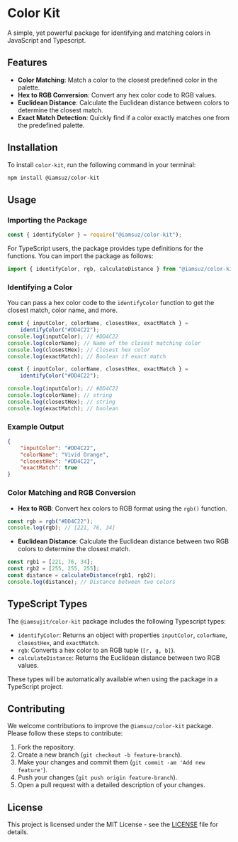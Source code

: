 # Color Kit

A simple, yet powerful package for identifying and matching colors in JavaScript and Typescript.

## Features

- **Color Matching**: Match a color to the closest predefined color in the palette.
- **Hex to RGB Conversion**: Convert any hex color code to RGB values.
- **Euclidean Distance**: Calculate the Euclidean distance between colors to determine the closest match.
- **Exact Match Detection**: Quickly find if a color exactly matches one from the predefined palette.

## Installation

To install `color-kit`, run the following command in your terminal:

```bash
npm install @iamsuz/color-kit
```

## Usage

### Importing the Package

```javascript
const { identifyColor } = require("@iamsuz/color-kit");
```

For TypeScript users, the package provides type definitions for the functions. You can import the package as follows:

```Typescript
import { identifyColor, rgb, calculateDistance } from "@iamsuz/color-kit";
```

### Identifying a Color

You can pass a hex color code to the `identifyColor` function to get the closest match, color name, and more.

```javascript
const { inputColor, colorName, closestHex, exactMatch } =
	identifyColor("#DD4C22");
console.log(inputColor); // #DD4C22
console.log(colorName); // Name of the closest matching color
console.log(closestHex); // Closest hex color
console.log(exactMatch); // Boolean if exact match
```

```typescript
const { inputColor, colorName, closestHex, exactMatch } =
	identifyColor("#DD4C22");

console.log(inputColor); // #DD4C22
console.log(colorName); // string
console.log(closestHex); // string
console.log(exactMatch); // boolean
```

### Example Output

```json
{
	"inputColor": "#DD4C22",
	"colorName": "Vivid Orange",
	"closestHex": "#DD4C22",
	"exactMatch": true
}
```

### Color Matching and RGB Conversion

- **Hex to RGB**: Convert hex colors to RGB format using the `rgb()` function.

```javascript
const rgb = rgb("#DD4C22");
console.log(rgb); // [221, 76, 34]
```

- **Euclidean Distance**: Calculate the Euclidean distance between two RGB colors to determine the closest match.

```javascript
const rgb1 = [221, 76, 34];
const rgb2 = [255, 255, 255];
const distance = calculateDistance(rgb1, rgb2);
console.log(distance); // Distance between two colors
```

## TypeScript Types

The `@iamsujit/color-kit` package includes the following Typescript types:

- `identifyColor`: Returns an object with properties `inputColor`, `colorName`, `closestHex`, and `exactMatch`.
- `rgb`: Converts a hex color to an RGB tuple (`[r, g, b]`).
- `calculateDistance`: Returns the Euclidean distance between two RGB values.

These types will be automatically available when using the package in a TypeScript project.

## Contributing

We welcome contributions to improve the `@iamsuz/color-kit` package. Please follow these steps to contribute:

1. Fork the repository.
2. Create a new branch (`git checkout -b feature-branch`).
3. Make your changes and commit them (`git commit -am 'Add new feature'`).
4. Push your changes (`git push origin feature-branch`).
5. Open a pull request with a detailed description of your changes.

## License

This project is licensed under the MIT License - see the [LICENSE](LICENSE) file for details.
